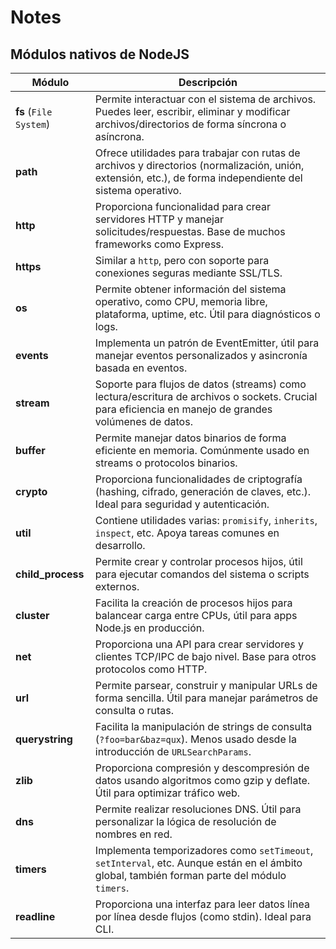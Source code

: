 # Notes

## Módulos nativos de NodeJS

| Módulo                 | Descripción                                                                                                                                                |
| ---------------------- | ---------------------------------------------------------------------------------------------------------------------------------------------------------- |
| **fs** (`File System`) | Permite interactuar con el sistema de archivos. Puedes leer, escribir, eliminar y modificar archivos/directorios de forma síncrona o asíncrona.            |
| **path**               | Ofrece utilidades para trabajar con rutas de archivos y directorios (normalización, unión, extensión, etc.), de forma independiente del sistema operativo. |
| **http**               | Proporciona funcionalidad para crear servidores HTTP y manejar solicitudes/respuestas. Base de muchos frameworks como Express.                             |
| **https**              | Similar a `http`, pero con soporte para conexiones seguras mediante SSL/TLS.                                                                               |
| **os**                 | Permite obtener información del sistema operativo, como CPU, memoria libre, plataforma, uptime, etc. Útil para diagnósticos o logs.                        |
| **events**             | Implementa un patrón de EventEmitter, útil para manejar eventos personalizados y asincronía basada en eventos.                                             |
| **stream**             | Soporte para flujos de datos (streams) como lectura/escritura de archivos o sockets. Crucial para eficiencia en manejo de grandes volúmenes de datos.      |
| **buffer**             | Permite manejar datos binarios de forma eficiente en memoria. Comúnmente usado en streams o protocolos binarios.                                           |
| **crypto**             | Proporciona funcionalidades de criptografía (hashing, cifrado, generación de claves, etc.). Ideal para seguridad y autenticación.                          |
| **util**               | Contiene utilidades varias: `promisify`, `inherits`, `inspect`, etc. Apoya tareas comunes en desarrollo.                                                   |
| **child\_process**     | Permite crear y controlar procesos hijos, útil para ejecutar comandos del sistema o scripts externos.                                                      |
| **cluster**            | Facilita la creación de procesos hijos para balancear carga entre CPUs, útil para apps Node.js en producción.                                              |
| **net**                | Proporciona una API para crear servidores y clientes TCP/IPC de bajo nivel. Base para otros protocolos como HTTP.                                          |
| **url**                | Permite parsear, construir y manipular URLs de forma sencilla. Útil para manejar parámetros de consulta o rutas.                                           |
| **querystring**        | Facilita la manipulación de strings de consulta (`?foo=bar&baz=qux`). Menos usado desde la introducción de `URLSearchParams`.                              |
| **zlib**               | Proporciona compresión y descompresión de datos usando algoritmos como gzip y deflate. Útil para optimizar tráfico web.                                    |
| **dns**                | Permite realizar resoluciones DNS. Útil para personalizar la lógica de resolución de nombres en red.                                                       |
| **timers**             | Implementa temporizadores como `setTimeout`, `setInterval`, etc. Aunque están en el ámbito global, también forman parte del módulo `timers`.               |
| **readline**           | Proporciona una interfaz para leer datos línea por línea desde flujos (como stdin). Ideal para CLI.                                                        |
